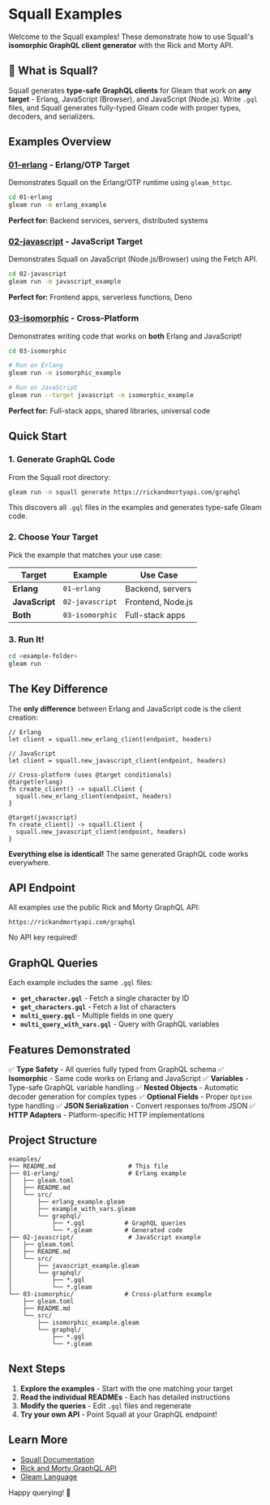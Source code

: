 # Squall Examples

Welcome to the Squall examples! These demonstrate how to use Squall's **isomorphic GraphQL client generator** with the Rick and Morty API.

## 🌊 What is Squall?

Squall generates **type-safe GraphQL clients** for Gleam that work on **any target** - Erlang, JavaScript (Browser), and JavaScript (Node.js). Write `.gql` files, and Squall generates fully-typed Gleam code with proper types, decoders, and serializers.

## Examples Overview

### [01-erlang](./01-erlang/) - Erlang/OTP Target

Demonstrates Squall on the Erlang/OTP runtime using `gleam_httpc`.

```bash
cd 01-erlang
gleam run -m erlang_example
```

**Perfect for:** Backend services, servers, distributed systems

### [02-javascript](./02-javascript/) - JavaScript Target

Demonstrates Squall on JavaScript (Node.js/Browser) using the Fetch API.

```bash
cd 02-javascript
gleam run -m javascript_example
```

**Perfect for:** Frontend apps, serverless functions, Deno

### [03-isomorphic](./03-isomorphic/) - Cross-Platform

Demonstrates writing code that works on **both** Erlang and JavaScript!

```bash
cd 03-isomorphic

# Run on Erlang
gleam run -m isomorphic_example

# Run on JavaScript
gleam run --target javascript -m isomorphic_example
```

**Perfect for:** Full-stack apps, shared libraries, universal code

## Quick Start

### 1. Generate GraphQL Code

From the Squall root directory:

```bash
gleam run -m squall generate https://rickandmortyapi.com/graphql
```

This discovers all `.gql` files in the examples and generates type-safe Gleam code.

### 2. Choose Your Target

Pick the example that matches your use case:

| Target | Example | Use Case |
|--------|---------|----------|
| **Erlang** | `01-erlang` | Backend, servers |
| **JavaScript** | `02-javascript` | Frontend, Node.js |
| **Both** | `03-isomorphic` | Full-stack apps |

### 3. Run It!

```bash
cd <example-folder>
gleam run
```

## The Key Difference

The **only difference** between Erlang and JavaScript code is the client creation:

```gleam
// Erlang
let client = squall.new_erlang_client(endpoint, headers)

// JavaScript
let client = squall.new_javascript_client(endpoint, headers)

// Cross-platform (uses @target conditionals)
@target(erlang)
fn create_client() -> squall.Client {
  squall.new_erlang_client(endpoint, headers)
}

@target(javascript)
fn create_client() -> squall.Client {
  squall.new_javascript_client(endpoint, headers)
}
```

**Everything else is identical!** The same generated GraphQL code works everywhere.

## API Endpoint

All examples use the public Rick and Morty GraphQL API:

```
https://rickandmortyapi.com/graphql
```

No API key required!

## GraphQL Queries

Each example includes the same `.gql` files:

- **`get_character.gql`** - Fetch a single character by ID
- **`get_characters.gql`** - Fetch a list of characters
- **`multi_query.gql`** - Multiple fields in one query
- **`multi_query_with_vars.gql`** - Query with GraphQL variables

## Features Demonstrated

✅ **Type Safety** - All queries fully typed from GraphQL schema
✅ **Isomorphic** - Same code works on Erlang and JavaScript
✅ **Variables** - Type-safe GraphQL variable handling
✅ **Nested Objects** - Automatic decoder generation for complex types
✅ **Optional Fields** - Proper `Option` type handling
✅ **JSON Serialization** - Convert responses to/from JSON
✅ **HTTP Adapters** - Platform-specific HTTP implementations

## Project Structure

```
examples/
├── README.md                    # This file
├── 01-erlang/                   # Erlang example
│   ├── gleam.toml
│   ├── README.md
│   └── src/
│       ├── erlang_example.gleam
│       ├── example_with_vars.gleam
│       └── graphql/
│           ├── *.gql           # GraphQL queries
│           └── *.gleam         # Generated code
├── 02-javascript/               # JavaScript example
│   ├── gleam.toml
│   ├── README.md
│   └── src/
│       ├── javascript_example.gleam
│       └── graphql/
│           ├── *.gql
│           └── *.gleam
└── 03-isomorphic/              # Cross-platform example
    ├── gleam.toml
    ├── README.md
    └── src/
        ├── isomorphic_example.gleam
        └── graphql/
            ├── *.gql
            └── *.gleam
```

## Next Steps

1. **Explore the examples** - Start with the one matching your target
2. **Read the individual READMEs** - Each has detailed instructions
3. **Modify the queries** - Edit `.gql` files and regenerate
4. **Try your own API** - Point Squall at your GraphQL endpoint!

## Learn More

- [Squall Documentation](../../CLAUDE.md)
- [Rick and Morty GraphQL API](https://rickandmortyapi.com/documentation/#graphql)
- [Gleam Language](https://gleam.run)

Happy querying! 🌊
